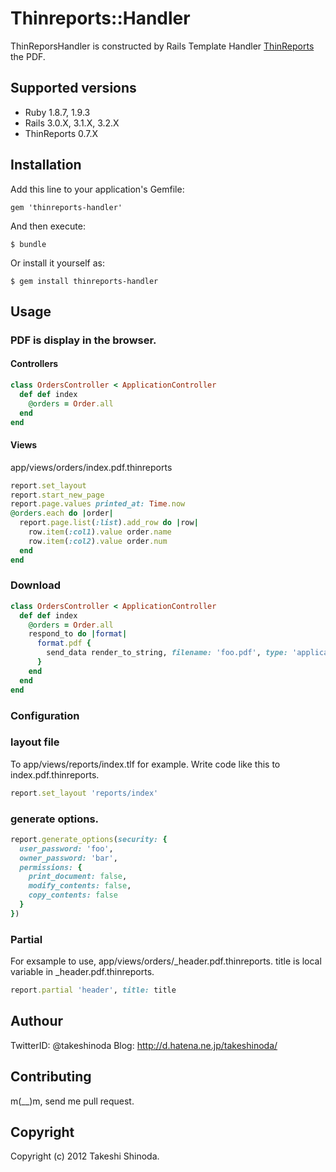 # Thinreports::Handler
ThinReporsHandler is constructed by Rails Template Handler [ThinReports](http://www.thinreports.org/ "ThinReposts") the PDF.

## Supported versions

* Ruby 1.8.7, 1.9.3
* Rails 3.0.X, 3.1.X, 3.2.X
* ThinReports 0.7.X

## Installation

Add this line to your application's Gemfile:

    gem 'thinreports-handler'

And then execute:

    $ bundle

Or install it yourself as:

    $ gem install thinreports-handler

## Usage

### PDF is display in the browser.

#### Controllers
``` ruby
class OrdersController < ApplicationController
  def def index
    @orders = Order.all
  end
end
```

#### Views

app/views/orders/index.pdf.thinreports 

``` ruby
report.set_layout
report.start_new_page
report.page.values printed_at: Time.now
@orders.each do |order|
  report.page.list(:list).add_row do |row|
    row.item(:col1).value order.name
    row.item(:col2).value order.num
  end
end
```

### Download

``` ruby
class OrdersController < ApplicationController
  def def index
    @orders = Order.all
    respond_to do |format|
      format.pdf { 
        send_data render_to_string, filename: 'foo.pdf', type: 'application/pdf', disposition: 'attachment'
      }
    end
  end
end
```

### Configuration 

### layout file

To app/views/reports/index.tlf for example. 
Write code like this to index.pdf.thinreports.

``` ruby
report.set_layout 'reports/index'
```

### generate options.
``` ruby
report.generate_options(security: { 
  user_password: 'foo',
  owner_password: 'bar',
  permissions: { 
    print_document: false,
    modify_contents: false,
    copy_contents: false 
  }
})
```

### Partial

For exsample to use, app/views/orders/_header.pdf.thinreports.
title is local variable in _header.pdf.thinreports.

``` ruby
report.partial 'header', title: title
```

## Authour

TwitterID: @takeshinoda
Blog: http://d.hatena.ne.jp/takeshinoda/

## Contributing

m(__)m, send me pull request.

## Copyright

Copyright (c) 2012 Takeshi Shinoda.

